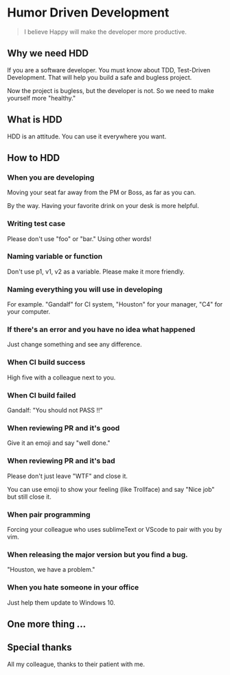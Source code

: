 # Humor Driven Development

> I believe Happy will make the developer more productive.


## Why we need HDD

If you are a software developer. You must know about TDD, Test-Driven Development. That will help you build a safe and bugless project.

Now the project is bugless, but the developer is not. So we need to make yourself more "healthy."

## What is HDD

HDD is an attitude. You can use it everywhere you want.

## How to HDD

### When you are developing

Moving your seat far away from the PM or Boss, as far as you can.

By the way. Having your favorite drink on your desk is more helpful.

### Writing test case

Please don't use "foo" or "bar." Using other words!

### Naming variable or function

Don't use p1, v1, v2 as a variable. Please make it more friendly.

### Naming everything you will use in developing

For example.  "Gandalf" for CI system, "Houston" for your manager, "C4" for your computer.

### If there's an error and you have no idea what happened

Just change something and see any difference.

### When CI build success

High five with a colleague next to you.

### When CI build failed

Gandalf: "You should not PASS !!"

### When reviewing PR and it's good

Give it an emoji and say "well done."

### When reviewing PR and it's bad

Please don't just leave "WTF" and close it.

You can use emoji to show your feeling (like Trollface) and say "Nice job" but still close it.

### When pair programming

Forcing your colleague who uses sublimeText or VScode to pair with you by vim.

### When releasing the major version but you find a bug.

"Houston, we have a problem."

### When you hate someone in your office

Just help them update to Windows 10.



## One more thing ...

## Special thanks

All my colleague, thanks to their patient with me.
